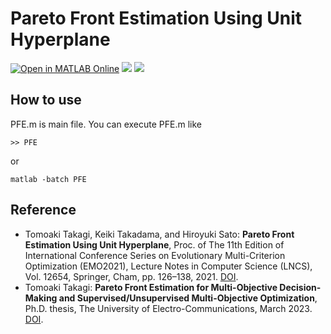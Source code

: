 # Pareto Front Estimation Using Unit Hyperplane
[![Open in MATLAB Online](https://www.mathworks.com/images/responsive/global/open-in-matlab-online.svg)](https://matlab.mathworks.com/open/github/v1?repo=tomtkg/Pareto-Front-Estimation)
![](https://img.shields.io/github/languages/code-size/tomtkg/Pareto-Front-Estimation)
![](https://img.shields.io/github/last-commit/tomtkg/Pareto-Front-Estimation)

## How to use
PFE.m is main file. You can execute PFE.m like
```
>> PFE
```
or
```
matlab -batch PFE
```

## Reference
* Tomoaki Takagi, Keiki Takadama, and Hiroyuki Sato: **Pareto Front Estimation Using Unit Hyperplane**, Proc. of The 11th Edition of International Conference Series on Evolutionary Multi-Criterion Optimization (EMO2021), Lecture Notes in Computer Science (LNCS), Vol. 12654, Springer, Cham, pp. 126–138, 2021. [DOI](https://doi.org/10.1007/978-3-030-72062-9_11).
* Tomoaki Takagi: **Pareto Front Estimation for Multi-Objective Decision-Making and Supervised/Unsupervised Multi-Objective Optimization**, Ph.D. thesis, The University of Electro-Communications, March 2023. [DOI](http://doi.org/10.18952/00010335).
